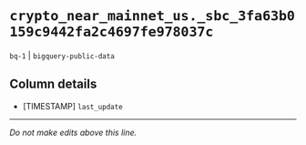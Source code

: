 # `crypto_near_mainnet_us._sbc_3fa63b0159c9442fa2c4697fe978037c`
`bq-1` | `bigquery-public-data`

## Column details
* [TIMESTAMP] `last_update`

-------------------------------------------------------------------------------
*Do not make edits above this line.*
